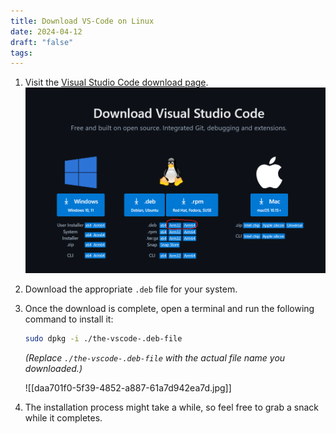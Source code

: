 ```yaml
---
title: Download VS-Code on Linux
date: 2024-04-12
draft: "false"
tags:
---
```


1. Visit the [Visual Studio Code download page](https://code.visualstudio.com/download).
	![Image Description](/images/Pasted%20image%2020241202122253.png)
    
2. Download the appropriate `.deb` file for your system.
    
3. Once the download is complete, open a terminal and run the following command to install it:
    
    ```bash
    sudo dpkg -i ./the-vscode-.deb-file
    ```
    
    _(Replace `./the-vscode-.deb-file` with the actual file name you downloaded.)_
    
    ![[daa701f0-5f39-4852-a887-61a7d942ea7d.jpg]]
4. The installation process might take a while, so feel free to grab a snack while it completes.